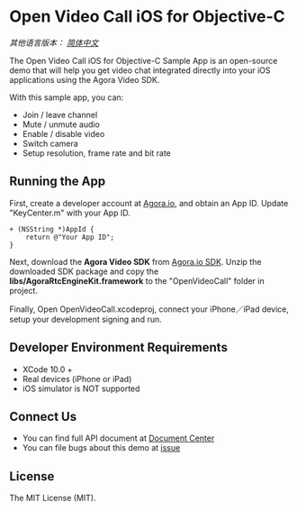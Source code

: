# Open Video Call iOS for Objective-C

*其他语言版本： [简体中文](README.zh.md)*

The Open Video Call iOS for Objective-C Sample App is an open-source demo that will help you get video chat integrated directly into your iOS applications using the Agora Video SDK.

With this sample app, you can:

- Join / leave channel
- Mute / unmute audio
- Enable / disable video
- Switch camera
- Setup resolution, frame rate and bit rate

## Running the App
First, create a developer account at [Agora.io](https://dashboard.agora.io/signin/), and obtain an App ID. Update "KeyCenter.m" with your App ID.

```
+ (NSString *)AppId {
    return @"Your App ID";
}
```

Next, download the **Agora Video SDK** from [Agora.io SDK](https://www.agora.io/en/blog/download/). Unzip the downloaded SDK package and copy the **libs/AgoraRtcEngineKit.framework** to the "OpenVideoCall" folder in project.

Finally, Open OpenVideoCall.xcodeproj, connect your iPhone／iPad device, setup your development signing and run.

## Developer Environment Requirements
* XCode 10.0 +
* Real devices (iPhone or iPad)
* iOS simulator is NOT supported

## Connect Us

- You can find full API document at [Document Center](https://docs.agora.io/en/)
- You can file bugs about this demo at [issue](https://github.com/AgoraIO/Basic-Video-Call/issues)

## License

The MIT License (MIT).
